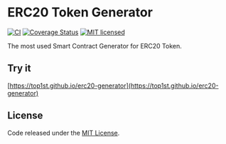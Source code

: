 # ERC20 Token Generator

[![CI](https://github.com/top1st/erc20-generator/workflows/CI/badge.svg?branch=master)](https://github.com/top1st/erc20-generator/actions/)
[![Coverage Status](https://coveralls.io/repos/github/top1st/erc20-generator/badge.svg?branch=master)](https://coveralls.io/github/top1st/erc20-generator?branch=master)
[![MIT licensed](https://img.shields.io/github/license/top1st/erc20-generator.svg)](https://github.com/top1st/erc20-generator/blob/master/LICENSE)

The most used Smart Contract Generator for ERC20 Token.

## Try it

[https://top1st.github.io/erc20-generator](https://top1st.github.io/erc20-generator)

## License

Code released under the [MIT License](https://github.com/top1st/erc20-generator/blob/master/LICENSE).
